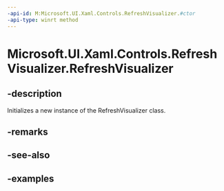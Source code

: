 ```yaml
---
-api-id: M:Microsoft.UI.Xaml.Controls.RefreshVisualizer.#ctor
-api-type: winrt method
---
```


<!-- Method syntax.
public RefreshVisualizer.RefreshVisualizer()
-->

# Microsoft.UI.Xaml.Controls.RefreshVisualizer.RefreshVisualizer

## -description

Initializes a new instance of the RefreshVisualizer class.

## -remarks

## -see-also

## -examples

